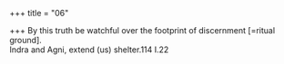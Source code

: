 +++
title = "06"

+++
By this truth be watchful over the footprint of discernment [=ritual  ground].  
Indra and Agni, extend (us) shelter.114 I.22  
